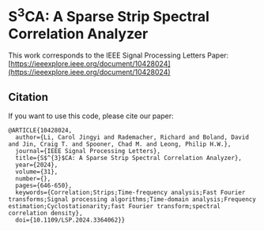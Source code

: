 # S<sup>3</sup>CA: A Sparse Strip Spectral Correlation Analyzer
This work corresponds to the IEEE Signal Processing Letters Paper: [https://ieeexplore.ieee.org/document/10428024](https://ieeexplore.ieee.org/document/10428024) 
## Citation
If you want to use this code, please cite our paper:

```
@ARTICLE{10428024,
  author={Li, Carol Jingyi and Rademacher, Richard and Boland, David and Jin, Craig T. and Spooner, Chad M. and Leong, Philip H.W.},
  journal={IEEE Signal Processing Letters}, 
  title={S$^{3}$CA: A Sparse Strip Spectral Correlation Analyzer}, 
  year={2024},
  volume={31},
  number={},
  pages={646-650},
  keywords={Correlation;Strips;Time-frequency analysis;Fast Fourier transforms;Signal processing algorithms;Time-domain analysis;Frequency estimation;Cyclostationarity;fast Fourier transform;spectral correlation density},
  doi={10.1109/LSP.2024.3364062}}
```

